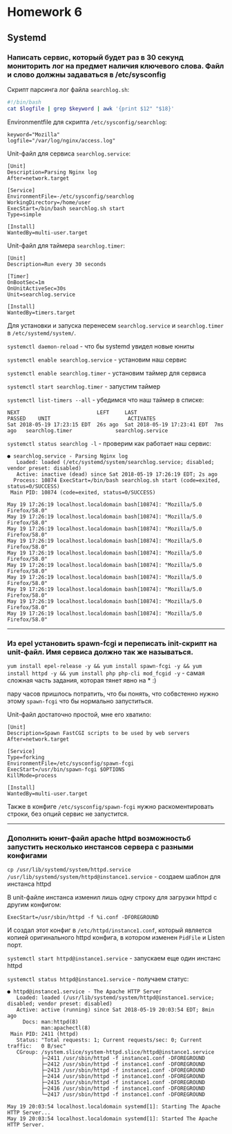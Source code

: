 # Homework 6

## Systemd

### Написать сервис, который будет раз в 30 секунд мониторить лог на предмет наличия ключевого слова. Файл и слово должны задаваться в /etc/sysconfig

Скрипт парсинга лог файла ```searchlog.sh```:
```bash
#!/bin/bash
cat $logfile | grep $keyword | awk '{print $12" "$18}'
```
Environmentfile для скрипта ```/etc/sysconfig/searchlog```:
```
keyword="Mozilla"
logfile="/var/log/nginx/access.log"
```
Unit-файл для сервиса ```searchlog.service```:
```
[Unit]
Description=Parsing Nginx log
After=network.target

[Service]
EnvironmentFile=-/etc/sysconfig/searchlog
WorkingDirectory=/home/user
ExecStart=/bin/bash searchlog.sh start
Type=simple

[Install]
WantedBy=multi-user.target
```
Unit-файл для таймера ```searchlog.timer```:
```
[Unit]
Description=Run every 30 seconds

[Timer]
OnBootSec=1m
OnUnitActiveSec=30s
Unit=searchlog.service

[Install]
WantedBy=timers.target
```

Для установки и запуска перенесем ```searchlog.service``` и ```searchlog.timer``` в ```/etc/systemd/system/```.

```systemctl daemon-reload``` - что бы systemd увидел новые юниты

```systemctl enable searchlog.service``` - установим наш сервис

```systemctl enable searchlog.timer``` - установим таймер для сервиса

```systemctl start searchlog.timer``` - запустим таймер

```systemctl list-timers --all``` - убедимся что наш таймер в списке:
```
NEXT                         LEFT     LAST                         PASSED    UNIT                         ACTIVATES
Sat 2018-05-19 17:23:15 EDT  26s ago  Sat 2018-05-19 17:23:41 EDT  7ms ago   searchlog.timer              searchlog.service
```
```systemctl status searchlog -l``` - проверим как работает наш сервис:
```
● searchlog.service - Parsing Nginx log
   Loaded: loaded (/etc/systemd/system/searchlog.service; disabled; vendor preset: disabled)
   Active: inactive (dead) since Sat 2018-05-19 17:26:19 EDT; 2s ago
  Process: 10874 ExecStart=/bin/bash searchlog.sh start (code=exited, status=0/SUCCESS)
 Main PID: 10874 (code=exited, status=0/SUCCESS)

May 19 17:26:19 localhost.localdomain bash[10874]: "Mozilla/5.0 Firefox/58.0"
May 19 17:26:19 localhost.localdomain bash[10874]: "Mozilla/5.0 Firefox/58.0"
May 19 17:26:19 localhost.localdomain bash[10874]: "Mozilla/5.0 Firefox/58.0"
May 19 17:26:19 localhost.localdomain bash[10874]: "Mozilla/5.0 Firefox/58.0"
May 19 17:26:19 localhost.localdomain bash[10874]: "Mozilla/5.0 Firefox/58.0"
May 19 17:26:19 localhost.localdomain bash[10874]: "Mozilla/5.0 Firefox/58.0"
May 19 17:26:19 localhost.localdomain bash[10874]: "Mozilla/5.0 Firefox/58.0"
May 19 17:26:19 localhost.localdomain bash[10874]: "Mozilla/5.0 Firefox/58.0"
May 19 17:26:19 localhost.localdomain bash[10874]: "Mozilla/5.0 Firefox/58.0"
May 19 17:26:19 localhost.localdomain bash[10874]: "Mozilla/5.0 Firefox/58.0"

```
-------------
### Из epel установить spawn-fcgi и переписать init-скрипт на unit-файл. Имя сервиса должно так же называться.

```yum install epel-release -y && yum install spawn-fcgi -y && yum install httpd -y && yum install php php-cli mod_fcgid -y``` - самая сложная часть задания, которая тянет явно на * :) 

пару часов пришлось потратить, что бы понять, что собвстенно нужно этому ```spawn-fcgi``` что бы нормально запуститься.

Unit-файл достаточно простой, мне его хватило:
```
[Unit]
Description=Spawn FastCGI scripts to be used by web servers
After=network.target

[Service]
Type=forking
EnvironmentFile=/etc/sysconfig/spawn-fcgi
ExecStart=/usr/bin/spawn-fcgi $OPTIONS
KillMode=process

[Install]
WantedBy=multi-user.target
```
Также в конфиге ```/etc/sysconfig/spawn-fcgi``` нужно раскоментировать строки, без опций сервис не запустится.

-------------
### Дополнить юнит-файл apache httpd возможностьб запустить несколько инстансов сервера с разными конфигами

```cp /usr/lib/systemd/system/httpd.service /usr/lib/systemd/system/httpd@instance1.service``` - создаем шаблон для инстанса httpd

В unit-файле инстанса изменил лишь одну строку для загрузки httpd с другим конфигом:
```
ExecStart=/usr/sbin/httpd -f %i.conf -DFOREGROUND
```
И создал этот конфиг в ```/etc/httpd/instance1.conf```, который является копией оригинального httpd конфига, в котором изменен ```PidFile``` и Listen порт.

```systemctl start httpd@instance1.service``` - запускаем еще один инстанс httpd

```systemctl status httpd@instance1.service``` - получаем статус:
```
● httpd@instance1.service - The Apache HTTP Server
   Loaded: loaded (/usr/lib/systemd/system/httpd@instance1.service; disabled; vendor preset: disabled)
   Active: active (running) since Sat 2018-05-19 20:03:54 EDT; 8min ago
     Docs: man:httpd(8)
           man:apachectl(8)
 Main PID: 2411 (httpd)
   Status: "Total requests: 1; Current requests/sec: 0; Current traffic:   0 B/sec"
   CGroup: /system.slice/system-httpd.slice/httpd@instance1.service
           ├─2411 /usr/sbin/httpd -f instance1.conf -DFOREGROUND
           ├─2412 /usr/sbin/httpd -f instance1.conf -DFOREGROUND
           ├─2413 /usr/sbin/httpd -f instance1.conf -DFOREGROUND
           ├─2414 /usr/sbin/httpd -f instance1.conf -DFOREGROUND
           ├─2415 /usr/sbin/httpd -f instance1.conf -DFOREGROUND
           ├─2416 /usr/sbin/httpd -f instance1.conf -DFOREGROUND
           └─2417 /usr/sbin/httpd -f instance1.conf -DFOREGROUND

May 19 20:03:54 localhost.localdomain systemd[1]: Starting The Apache HTTP Server...
May 19 20:03:54 localhost.localdomain systemd[1]: Started The Apache HTTP Server.
```
